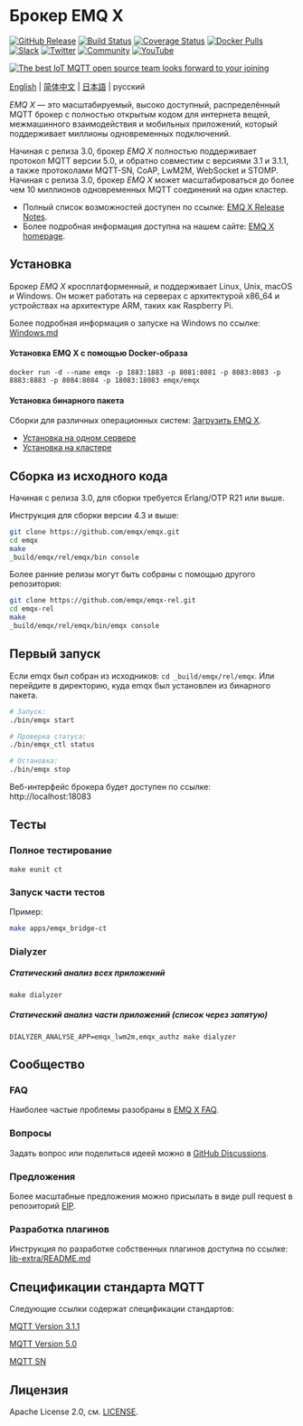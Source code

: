 # Брокер EMQ X

[![GitHub Release](https://img.shields.io/github/release/emqx/emqx?color=brightgreen)](https://github.com/emqx/emqx/releases)
[![Build Status](https://travis-ci.org/emqx/emqx.svg)](https://travis-ci.org/emqx/emqx)
[![Coverage Status](https://coveralls.io/repos/github/emqx/emqx/badge.svg?branch=master)](https://coveralls.io/github/emqx/emqx?branch=master)
[![Docker Pulls](https://img.shields.io/docker/pulls/emqx/emqx)](https://hub.docker.com/r/emqx/emqx)
[![Slack](https://img.shields.io/badge/Slack-EMQ%20X-39AE85?logo=slack)](https://slack-invite.emqx.io/)
[![Twitter](https://img.shields.io/badge/Follow-EMQ-1DA1F2?logo=twitter)](https://twitter.com/EMQTech)
[![Community](https://img.shields.io/badge/Community-EMQ%20X-yellow?logo=github)](https://github.com/emqx/emqx/discussions)
[![YouTube](https://img.shields.io/badge/Subscribe-EMQ-FF0000?logo=youtube)](https://www.youtube.com/channel/UC5FjR77ErAxvZENEWzQaO5Q)

[![The best IoT MQTT open source team looks forward to your joining](https://static.emqx.net/images/github_readme_en_bg.png)](https://www.emqx.com/en/careers)

[English](./README.md) | [简体中文](./README-CN.md) | [日本語](./README-JP.md) | русский

*EMQ X* — это масштабируемый, высоко доступный, распределённый MQTT брокер с полностью открытым кодом для интернета вещей, межмашинного взаимодействия и мобильных приложений, который поддерживает миллионы одновременных подключений.

Начиная с релиза 3.0, брокер *EMQ X* полностью поддерживает протокол MQTT версии 5.0, и обратно совместим с версиями 3.1 и 3.1.1, а также протоколами MQTT-SN, CoAP, LwM2M, WebSocket и STOMP. Начиная с релиза 3.0, брокер *EMQ X* может масштабироваться до более чем 10 миллионов одновременных MQTT соединений на один кластер.

- Полный список возможностей доступен по ссылке: [EMQ X Release Notes](https://github.com/emqx/emqx/releases).
- Более подробная информация доступна на нашем сайте: [EMQ X homepage](https://www.emqx.io/).

## Установка

Брокер *EMQ X* кросплатформенный, и поддерживает Linux, Unix, macOS и Windows. Он может работать на серверах с архитектурой x86_64 и устройствах на архитектуре ARM, таких как Raspberry Pi.

Более подробная информация о запуске на Windows по ссылке: [Windows.md](./Windows.md)

#### Установка EMQ X с помощью Docker-образа

```
docker run -d --name emqx -p 1883:1883 -p 8081:8081 -p 8083:8083 -p 8883:8883 -p 8084:8084 -p 18083:18083 emqx/emqx
```

#### Установка бинарного пакета

Сборки для различных операционных систем: [Загрузить EMQ X](https://www.emqx.com/en/downloads).

- [Установка на одном сервере](https://docs.emqx.io/en/broker/latest/getting-started/install.html)
- [Установка на кластере](https://docs.emqx.io/en/broker/latest/advanced/cluster.html)


## Сборка из исходного кода

Начиная с релиза 3.0, для сборки требуется Erlang/OTP R21 или выше.

Инструкция для сборки версии 4.3 и выше:

```bash
git clone https://github.com/emqx/emqx.git
cd emqx
make
_build/emqx/rel/emqx/bin console
```

Более ранние релизы могут быть собраны с помощью другого репозитория:

```bash
git clone https://github.com/emqx/emqx-rel.git
cd emqx-rel
make
_build/emqx/rel/emqx/bin/emqx console
```

## Первый запуск

Если emqx был собран из исходников: `cd _build/emqx/rel/emqx`.
Или перейдите в директорию, куда emqx был установлен из бинарного пакета.

```bash
# Запуск:
./bin/emqx start

# Проверка статуса:
./bin/emqx_ctl status

# Остановка:
./bin/emqx stop
```

Веб-интерфейс брокера будет доступен по ссылке: http://localhost:18083

## Тесты

### Полное тестирование

```
make eunit ct
```

### Запуск части тестов

Пример:

```bash
make apps/emqx_bridge-ct
```

### Dialyzer
##### Статический анализ всех приложений
```
make dialyzer
```

##### Статический анализ части приложений (список через запятую)
```
DIALYZER_ANALYSE_APP=emqx_lwm2m,emqx_authz make dialyzer
```

## Сообщество

### FAQ

Наиболее частые проблемы разобраны в [EMQ X FAQ](https://docs.emqx.io/en/broker/latest/faq/faq.html).


### Вопросы

Задать вопрос или поделиться идеей можно в [GitHub Discussions](https://github.com/emqx/emqx/discussions).

### Предложения

Более масштабные предложения можно присылать в виде pull request в репозиторий [EIP](https://github.com/emqx/eip).

### Разработка плагинов

Инструкция по разработке собственных плагинов доступна по ссылке: [lib-extra/README.md](./lib-extra/README.md)


## Спецификации стандарта MQTT

Следующие ссылки содержат спецификации стандартов:

[MQTT Version 3.1.1](https://docs.oasis-open.org/mqtt/mqtt/v3.1.1/os/mqtt-v3.1.1-os.html)

[MQTT Version 5.0](https://docs.oasis-open.org/mqtt/mqtt/v5.0/cs02/mqtt-v5.0-cs02.html)

[MQTT SN](https://www.oasis-open.org/committees/download.php/66091/MQTT-SN_spec_v1.2.pdf)

## Лицензия

Apache License 2.0, см. [LICENSE](./LICENSE).
